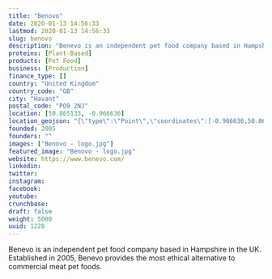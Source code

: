 ```yaml
---
title: "Benovo"
date: 2020-01-13 14:56:33
lastmod: 2020-01-13 14:56:33
slug: benovo
description: "Benevo is an independent pet food company based in Hampshire in the UK. Established in 2005, Benevo provides the most ethical alternative to commercial meat pet foods."
proteins: [Plant-Based]
products: [Pet Food]
business: [Production]
finance_type: []
country: "United Kingdom"
country_code: "GB"
city: "Havant"
postal_code: "PO9 2NJ"
location: [50.865133, -0.966636]
location_geojson: "{\"type\":\"Point\",\"coordinates\":[-0.966636,50.865133]}"
founded: 2005
founders: ""
images: ["Benovo - logo.jpg"]
featured_image: "Benovo - logo.jpg"
website: https://www.benevo.com/
linkedin: 
twitter: 
instagram: 
facebook: 
youtube: 
crunchbase: 
draft: false
weight: 5000
uuid: 1228
---
```

Benevo is an independent pet food company based in Hampshire in the UK. Established in 2005, Benevo provides the most ethical alternative to commercial meat pet foods.
